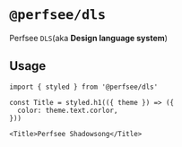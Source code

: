 # `@perfsee/dls`

Perfsee `DLS`(aka **Design language system**)

## Usage

```tsx
import { styled } from '@perfsee/dls'

const Title = styled.h1(({ theme }) => ({
  color: theme.text.corlor,
}))

<Title>Perfsee Shadowsong</Title>
```
